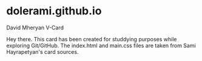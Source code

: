 # dolerami.github.io
David Mheryan V-Card

Hey there. This card has been created for studdying purposes while exploring Git/GitHub. The index.html and main.css files are taken from Sami Hayrapetyan's card sources.

